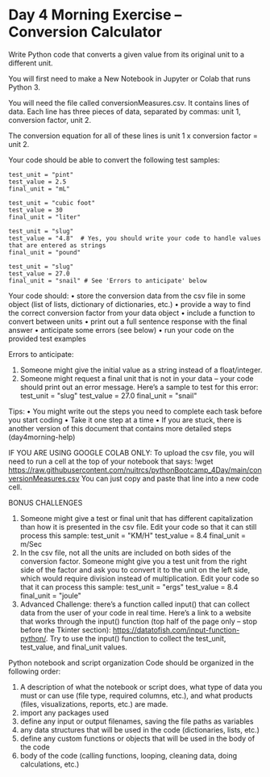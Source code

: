 # Day 4 Morning Exercise – Conversion Calculator

Write Python code that converts a given value from its original unit to a different unit.

You will first need to make a New Notebook in Jupyter or Colab that runs Python 3.

You will need the file called conversionMeasures.csv. It contains lines of data. Each line has three pieces of data, separated by commas: unit 1, conversion factor, unit 2.

The conversion equation for all of these lines is unit 1 x conversion factor = unit 2.

Your code should be able to convert the following test samples:

```
test_unit = "pint"
test_value = 2.5
final_unit = "mL"

test_unit = "cubic foot"
test_value = 30
final_unit = "liter"

test_unit = "slug"
test_value = "4.8"	# Yes, you should write your code to handle values that are entered as strings
final_unit = "pound"

test_unit = "slug"
test_value = 27.0
final_unit = "snail" # See 'Errors to anticipate' below
```

Your code should:
•	store the conversion data from the csv file in some object (list of lists, dictionary of dictionaries, etc.)
•	provide a way to find the correct conversion factor from your data object
•	include a function to convert between units
•	print out a full sentence response with the final answer
•	anticipate some errors (see below)
•	run your code on the provided test examples

Errors to anticipate:
1.	Someone might give the initial value as a string instead of a float/integer.
2.	Someone might request a final unit that is not in your data – your code should print out an error message. Here’s a sample to test for this error:
test_unit = "slug"
test_value = 27.0
final_unit = "snail"


Tips:
•	You might write out the steps you need to complete each task before you start coding
•	Take it one step at a time
•	If you are stuck, there is another version of this document that contains more detailed steps (day4morning-help)


IF YOU ARE USING GOOGLE COLAB ONLY:
To upload the csv file, you will need to run a cell at the top of your notebook that says:
!wget https://raw.githubusercontent.com/nuitrcs/pythonBootcamp_4Day/main/conversionMeasures.csv
You can just copy and paste that line into a new code cell.


BONUS CHALLENGES
1.	Someone might give a test or final unit that has different capitalization than how it is presented in the csv file. Edit your code so that it can still process this sample:
test_unit = "KM/H"
test_value = 8.4
final_unit = m/Sec
2.	In the csv file, not all the units are included on both sides of the conversion factor. Someone might give you a test unit from the right side of the factor and ask you to convert it to the unit on the left side, which would require division instead of multiplication. Edit your code so that it can process this sample:
test_unit = "ergs"
test_value = 8.4
final_unit = "joule"
3.	Advanced Challenge: there’s a function called input() that can collect data from the user of your code in real time. Here’s a link to a website that works through the input() function (top half of the page only – stop before the Tkinter section): https://datatofish.com/input-function-python/. Try to use the input() function to collect the test_unit, test_value, and final_unit values.



Python notebook and script organization
Code should be organized in the following order:
1. A description of what the notebook or script does, what type of data you must or can use (file type, required columns, etc.), and what products (files, visualizations, reports, etc.) are made.
2. import any packages used
3. define any input or output filenames, saving the file paths as variables
4. any data structures that will be used in the code (dictionaries, lists, etc.)
5. define any custom functions or objects that will be used in the body of the code
6. body of the code (calling functions, looping, cleaning data, doing calculations, etc.)
